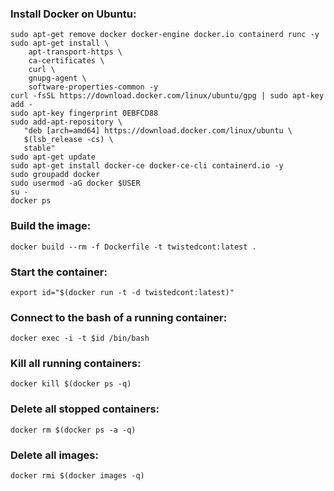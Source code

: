 ### Install Docker on Ubuntu:
```
sudo apt-get remove docker docker-engine docker.io containerd runc -y
sudo apt-get install \
    apt-transport-https \
    ca-certificates \
    curl \
    gnupg-agent \
    software-properties-common -y
curl -fsSL https://download.docker.com/linux/ubuntu/gpg | sudo apt-key add -
sudo apt-key fingerprint 0EBFCD88
sudo add-apt-repository \
   "deb [arch=amd64] https://download.docker.com/linux/ubuntu \
   $(lsb_release -cs) \
   stable"
sudo apt-get update
sudo apt-get install docker-ce docker-ce-cli containerd.io -y
sudo groupadd docker
sudo usermod -aG docker $USER
su -
docker ps
```

### Build the image:
```
docker build --rm -f Dockerfile -t twistedcont:latest .
```

### Start the container:
```
export id="$(docker run -t -d twistedcont:latest)"
```

### Connect to the bash of a running container:
```
docker exec -i -t $id /bin/bash
```

### Kill all running containers:
```
docker kill $(docker ps -q)
```

### Delete all stopped containers:
```
docker rm $(docker ps -a -q)
```

### Delete all images:
```
docker rmi $(docker images -q)
```
